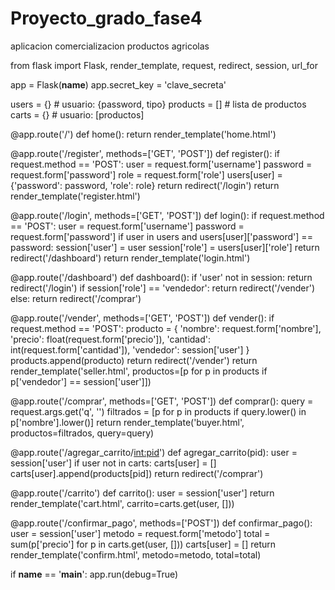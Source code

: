 # Proyecto_grado_fase4
aplicacion comercializacion productos agricolas


from flask import Flask, render_template, request, redirect, session, url_for

app = Flask(__name__)
app.secret_key = 'clave_secreta'

users = {}  # usuario: {password, tipo}
products = []  # lista de productos
carts = {}  # usuario: [productos]

@app.route('/')
def home():
    return render_template('home.html')

@app.route('/register', methods=['GET', 'POST'])
def register():
    if request.method == 'POST':
        user = request.form['username']
        password = request.form['password']
        role = request.form['role']
        users[user] = {'password': password, 'role': role}
        return redirect('/login')
    return render_template('register.html')

@app.route('/login', methods=['GET', 'POST'])
def login():
    if request.method == 'POST':
        user = request.form['username']
        password = request.form['password']
        if user in users and users[user]['password'] == password:
            session['user'] = user
            session['role'] = users[user]['role']
            return redirect('/dashboard')
    return render_template('login.html')

@app.route('/dashboard')
def dashboard():
    if 'user' not in session:
        return redirect('/login')
    if session['role'] == 'vendedor':
        return redirect('/vender')
    else:
        return redirect('/comprar')

@app.route('/vender', methods=['GET', 'POST'])
def vender():
    if request.method == 'POST':
        producto = {
            'nombre': request.form['nombre'],
            'precio': float(request.form['precio']),
            'cantidad': int(request.form['cantidad']),
            'vendedor': session['user']
        }
        products.append(producto)
        return redirect('/vender')
    return render_template('seller.html', productos=[p for p in products if p['vendedor'] == session['user']])

@app.route('/comprar', methods=['GET', 'POST'])
def comprar():
    query = request.args.get('q', '')
    filtrados = [p for p in products if query.lower() in p['nombre'].lower()]
    return render_template('buyer.html', productos=filtrados, query=query)

@app.route('/agregar_carrito/<int:pid>')
def agregar_carrito(pid):
    user = session['user']
    if user not in carts:
        carts[user] = []
    carts[user].append(products[pid])
    return redirect('/comprar')

@app.route('/carrito')
def carrito():
    user = session['user']
    return render_template('cart.html', carrito=carts.get(user, []))

@app.route('/confirmar_pago', methods=['POST'])
def confirmar_pago():
    user = session['user']
    metodo = request.form['metodo']
    total = sum(p['precio'] for p in carts.get(user, []))
    carts[user] = []
    return render_template('confirm.html', metodo=metodo, total=total)

if __name__ == '__main__':
    app.run(debug=True)
